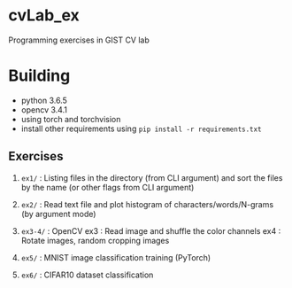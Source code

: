 # cvLab_ex

Programming exercises in GIST CV lab




# Building

- python 3.6.5
- opencv 3.4.1
- using torch and torchvision
- install other requirements using `pip install -r requirements.txt`




## Exercises
    
    
1. `ex1/` :
    Listing files in the directory (from CLI argument) and sort the files by the name (or other flags from CLI argument)
    
2. `ex2/` :
    Read text file and plot histogram of characters/words/N-grams (by argument mode)
    
3. `ex3-4/` : OpenCV
    ex3 : Read image and shuffle the color channels
    ex4 : Rotate images, random cropping images
    
4. `ex5/` :
    MNIST image classification training (PyTorch)
    
5. `ex6/` : 
    CIFAR10 dataset classification